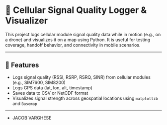 # 📡 Cellular Signal Quality Logger & Visualizer

This project logs cellular module signal quality data while in motion (e.g., on a drone) and visualizes it on a map using Python. It is useful for testing coverage, handoff behavior, and connectivity in mobile scenarios.

---

## 🧰 Features

- Logs signal quality (RSSI, RSRP, RSRQ, SINR) from cellular modules (e.g., SIM7600, SIM8200)
- Logs GPS data (lat, lon, alt, timestamp)
- Saves data to CSV or NetCDF format
- Visualizes signal strength across geospatial locations using `matplotlib` and `Basemap`

---

- JACOB VARGHESE

